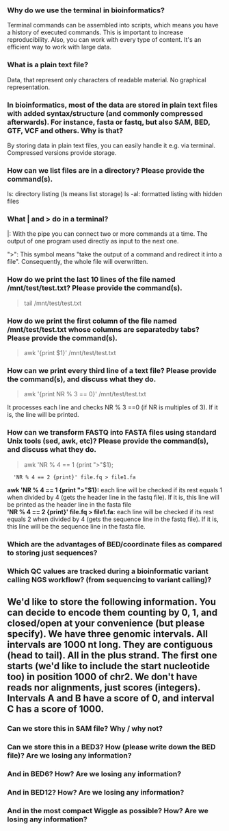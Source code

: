 ### Why do we use the terminal in bioinformatics?
Terminal commands can be assembled into scripts, which means you have a history of executed commands. This is important to increase reproducibility. Also, you can work with every type of content. It's an efficient way to work with large data. 
### What is a plain text file?
Data, that represent only characters of readable material. No graphical representation. 

### In bioinformatics, most of the data are stored in plain text files with added syntax/structure (and commonly compressed afterwards). For instance, fasta or fastq, but also SAM, BED, GTF, VCF and others. Why is that?
By storing data in plain text files, you can easily handle it e.g. via terminal. Compressed versions provide storage. 

### How can we list files are in a directory? Please provide the command(s).
ls: directory listing (ls means list storage)
ls -al: formatted listing with hidden files

### What | and > do in a terminal?
|: With the pipe you can connect two or more commands at a time. The output of one program used directly as input to the next one.

">": This symbol means "take the output of a command and redirect it into a file". Consequently, the whole file will overwritten. 

### How do we print the last 10 lines of the file named /mnt/test/test.txt? Please provide the command(s).
>tail /mnt/test/test.txt	

### How do we print the first column of the file named /mnt/test/test.txt whose columns are separatedby tabs? Please provide the command(s).
> awk '{print $1}' /mnt/test/test.txt
### How can we print every third line of a text file? Please provide the command(s), and discuss what they do.
> awk '{print NR % 3 == 0}' /mnt/test/test.txt 

It processes each line and checks NR % 3 ==0 (if NR is multiples of 3). If it is, the line will be printed.

### How can we transform FASTQ into FASTA files using standard Unix tools (sed, awk, etc)? Please provide the command(s), and discuss what they do.
> awk 'NR % 4 == 1 {print ">"$1}; 

      'NR % 4 == 2 {print}' file.fq > file1.fa
      
**awk 'NR % 4 == 1 {print ">"$1}:** each line will be checked if its rest equals 1 when divided by 4 (gets the header line in the fastq file). If it is, this line will be printed as the header line in the fasta file      
**'NR % 4 == 2 {print}' file.fq > file1.fa:** each line will be checked if its rest equals 2 when divided by 4 (gets the sequence line in the fastq file). If it is, this line will be the sequence line in the fasta file. 
      
### Which are the advantages of BED/coordinate files as compared to storing just sequences?

### Which QC values are tracked during a bioinformatic variant calling NGS workflow? (from sequencing to variant calling)?

## We'd like to store the following information. You can decide to encode them counting by 0, 1, and closed/open at your convenience (but please specify). We have three genomic intervals. All intervals are 1000 nt long. They are contiguous (head to tail). All in the plus strand. The first one starts (we'd like to include the start nucleotide too) in position 1000 of chr2. We don't have reads nor alignments, just scores (integers). Intervals A and B have a score of 0, and interval C has a score of 1000.

### Can we store this in SAM file? Why / why not?

### Can we store this in a BED3? How (please write down the BED file)? Are we losing any information?

### And in BED6? How? Are we losing any information?

### And in BED12? How? Are we losing any information?

### And in the most compact Wiggle as possible? How? Are we losing any information?
